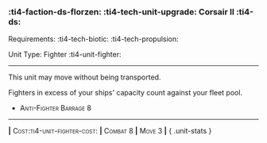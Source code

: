### :ti4-faction-ds-florzen: :ti4-tech-unit-upgrade: **Corsair II** :ti4-ds:

Requirements: :ti4-tech-biotic: :ti4-tech-propulsion:

Unit Type: Fighter :ti4-unit-fighter:

---

This unit may move without being transported.

Fighters in excess of your ships' capacity count against your fleet pool.

* <span style="font-variant:small-caps;">Anti-Fighter Barrage 8</span> 

---

__|__ <span style="font-variant:small-caps;">Cost:ti4-unit-fighter-cost:</span> __|__ <span style="font-variant:small-caps;">Combat 8</span> __|__ <span style="font-variant:small-caps;">Move 3</span> __|__
{ .unit-stats }